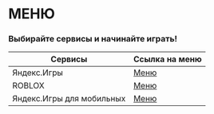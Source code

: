 # МЕНЮ

### Выбирайте сервисы и начинайте играть!

| Сервисы                   |         Ссылка на меню        |
|---------------------------|-------------------------------|
| Яндекс.Игры               | [Меню](yandexgames)           |
| ROBLOX                    | [Меню](roblox)                |
| Яндекс.Игры для мобильных | [Меню](yandexgamesMobile)     |
